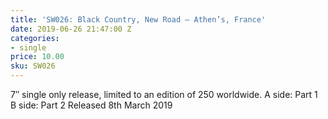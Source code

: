 ```yaml
---
title: 'SW026: Black Country, New Road – Athen’s, France'
date: 2019-06-26 21:47:00 Z
categories:
- single
price: 10.00
sku: SW026
---
```


7″ single only release, limited to an edition of 250 worldwide.
A side: Part 1
B side: Part 2
Released 8th March 2019